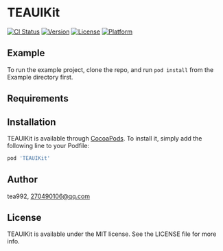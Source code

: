 # TEAUIKit

[![CI Status](https://img.shields.io/travis/tea992/TEAUIKit.svg?style=flat)](https://travis-ci.org/tea992/TEAUIKit)
[![Version](https://img.shields.io/cocoapods/v/TEAUIKit.svg?style=flat)](https://cocoapods.org/pods/TEAUIKit)
[![License](https://img.shields.io/cocoapods/l/TEAUIKit.svg?style=flat)](https://cocoapods.org/pods/TEAUIKit)
[![Platform](https://img.shields.io/cocoapods/p/TEAUIKit.svg?style=flat)](https://cocoapods.org/pods/TEAUIKit)

## Example

To run the example project, clone the repo, and run `pod install` from the Example directory first.

## Requirements

## Installation

TEAUIKit is available through [CocoaPods](https://cocoapods.org). To install
it, simply add the following line to your Podfile:

```ruby
pod 'TEAUIKit'
```

## Author

tea992, 270490106@qq.com

## License

TEAUIKit is available under the MIT license. See the LICENSE file for more info.
